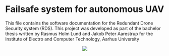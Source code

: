 # Failsafe system for autonomous UAV

This file contains the software documentation for the Redundant Drone Security system (RDS).
This project was developed as part of the bachelor thesis written by Rasmus Holm Lund and Jakob Peter Aarestrup for the Institute of Electro and Computer Technology, Aarhus University

<div align="center">
<img src="https://raw.github.com/JakobAarestrup/Failsafe-UAV/au_segl.png"/>
</div>
